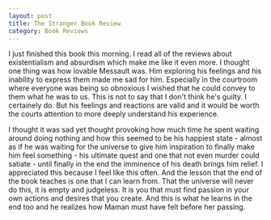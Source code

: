 ```yaml
---
layout: post
title: The Stranger Book Review
category: Book Reviews
---
```


I just finished this book this morning. I read all of the reviews about existentialism and absurdism which make me like it even more. I thought one thing was how lovable Messault was. Him exploring his feelings and his inability to express them made me sad for him. Especially in the courtroom where everyone was being so obnoxious I wished that he could convey to them what he was to us. This is not to say that I don't think he's guilty. I certainely do. But his feelings and reactions are valid and it would be worth the courts attention to more deeply understand his experience. 

I thought it was sad yet thought provoking how much time he spent waiting around doing nothing and how this seemed to be his happiest state - almost as if he was waiting for the universe to give him inspiration to finally make him feel something - his ultimate quest and one that not even murder could satiate - until finally in the end the imminence of his death brings him relief. I appreciated this because I feel like this often. And the lesson that the end of the book teaches is one that I can learn from. That the universe will never do this, it is empty and judgeless. It is you that must find passion in your own actions and desires that you create. And this is what he learns in the end too and he realizes how Maman must have felt before her passing. 


